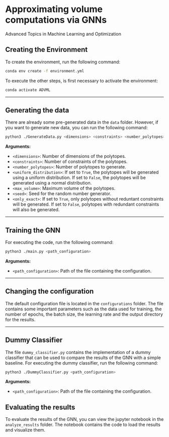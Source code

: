 # Approximating volume computations via GNNs
Advanced Topics in Machine Learning and Optimization

## Creating the Environment

To create the environment, run the following command:

```bash
conda env create -f environment.yml
```

To execute the other steps, is first necessary to activate the environment:

```bash
conda activate ADVML
```
---




## Generating the data
There are already some pre-generated data in the `data` folder. However, if you want to generate new data, you can run the following command:

```bash
python3 ./GenerateData.py <dimensions> <constraints> <number_polytopes> <uniform_distribution> <max_volume> <seed> <only_exact>
```
**Arguments:**
- `<dimensions>`: Number of dimensions of the polytopes.
- `<constraints>`: Number of constraints of the polytopes.
- `<number_polytopes>`: Number of polytopes to generate.
- `<uniform_distribution>`: If set to `True`, the polytopes will be generated using a uniform distribution. If set to `False`, the polytopes will be generated using a normal distribution.
- `<max_volume>`: Maximum volume of the polytopes.
- `<seed>`: Seed for the random number generator.
- `<only_exact>`: If set to `True`, only polytopes without reduntant constraints will be generated. If set to `False`, polytopes with redundant constraints will also be generated.



---

## Training the GNN


For executing the code, run the following command:

```bash
python3 ./main.py <path_configuration>
```

**Arguments:**

- `<path_configuration>`: Path of the file containing the configuration.

---

## Changing the configuration

The default configuration file is located in the `configurations` folder.
The file contains some important parameters such as the data used for training, the number of epochs, the batch size, the learning rate and the output directory for the results.

---

## Dummy Classifier

The file `dummy_classifier.py` contains the implementation of a dummy classifier that can be used to compare the results of the GNN with a simple baseline. For executing the dummy classifier, run the following command:

```bash
python3 ./DummyClassifier.py <path_configuration>
```
**Arguments:**
- `<path_configuration>`: Path of the file containing the configuration.


## Evaluating the results
To evaluate the results of the GNN, you can view the jupyter notebook in the `analyze_results` folder. The notebook contains the code to load the results and visualize them.